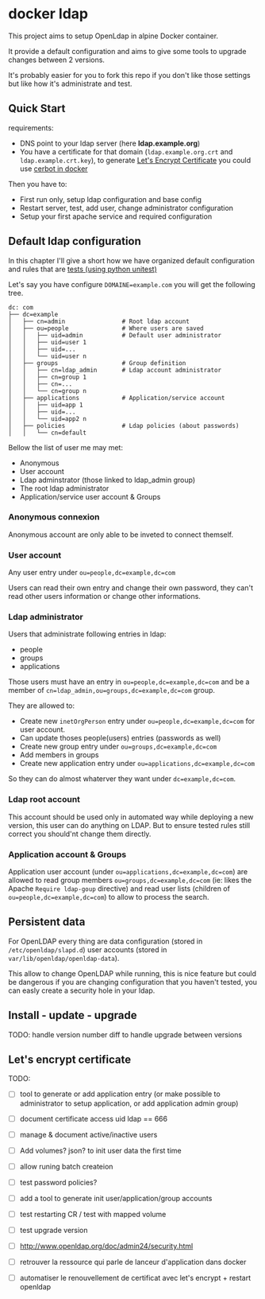 # docker ldap

This project aims to setup OpenLdap in alpine Docker container.

It provide a default configuration and aims to give some tools to
upgrade changes between 2 versions.

It's probably easier for you to fork this repo if you don't like
those settings but like how it's administrate and test.

Quick Start
-----------

requirements:

- DNS point to your ldap server (here **ldap.example.org**)
- You have a certificate for that domain (``ldap.example.org.crt`` and
  ``ldap.example.crt.key``), to generate [Let's Encrypt Certificate](
  https://letsencrypt.org/) you could use [cerbot in docker](
  https://github.com/petrus-v/certbot)

Then you have to:

* First run only, setup ldap configuration and base config
* Restart server, test, add user, change administrator configuration
* Setup your first apache service and required configuration



## Default ldap configuration

In this chapter I'll give a short how we have organized default
configuration and rules that are [tests (using python unitest)](
tests/test_ldap.py)

Let's say you have configure ``DOMAINE=example.com`` you will get
the following tree.

```
dc: com
├── dc=example
│   ├── cn=admin                # Root ldap account
│   ├── ou=people               # Where users are saved
│   │   ├── uid=admin           # Default user administrator
│   │   ├── uid=user 1
│   │   ├── uid=...
│   │   └── uid=user n
│   ├── groups                  # Group definition
│   │   ├── cn=ldap_admin       # Ldap account administrator
│   │   ├── cn=group 1
│   │   ├── cn=...
│   │   └── cn=group n
│   ├── applications            # Application/service account
│   │   ├── uid=app 1
│   │   ├── uid=...
│   │   └── uid=app2 n
│   ├── policies                # Ldap policies (about passwords)
│   │   └── cn=default
```

Bellow the list of user me may met:

* Anonymous
* User account
* Ldap adminstrator (those linked to ldap_admin group)
* The root ldap administrator
* Application/service user account & Groups


### Anonymous connexion

Anonymous account are only able to be inveted to connect themself.


### User account

Any user entry under ``ou=people,dc=example,dc=com``

Users can read their own entry and change their own password, they
can't read other users information or change other informations.


### Ldap administrator

Users that administrate following entries in ldap:

* people
* groups
* applications


Those users must have an entry in ``ou=people,dc=example,dc=com``
and be a member of ``cn=ldap_admin,ou=groups,dc=example,dc=com``
group.


They are allowed to:

* Create new ``inetOrgPerson`` entry under 
  ``ou=people,dc=example,dc=com`` for user account.
* Can update thoses people(users) entries (passwords as well)
* Create new group entry under ``ou=groups,dc=example,dc=com``
* Add members in groups
* Create new application entry under
  ``ou=applications,dc=example,dc=com``

So they can do almost whaterver they want under
``dc=example,dc=com``.


### Ldap root account

This account should be used only in automated way while deploying
a new version, this user can do anything on LDAP. But to ensure
tested rules still correct you should'nt change them directly.
 

### Application account & Groups

Application user account (under
``ou=applications,dc=example,dc=com``) are allowed to read group
members ``ou=groups,dc=example,dc=com`` (ie: likes the Apache 
``Require ldap-goup`` directive) and read user lists (children of
``ou=people,dc=example,dc=com``) to allow to process the search.


## Persistent data


For OpenLDAP every thing are data configuration (stored in
``/etc/openldap/slapd.d``) user accounts (stored in
``var/lib/openldap/openldap-data``).

This allow to change OpenLDAP while running, this is nice feature
but could be dangerous if you are changing configuration that you
haven't tested, you can easly create a security hole in your ldap.

## Install - update - upgrade


TODO: handle version number diff to handle upgrade between versions

## Let's encrypt certificate


TODO:


- [ ] tool to generate or add application entry (or make possible to
      administrator to setup application, or add application admin
      group)
- [ ] document certificate access uid ldap == 666
- [ ] manage & document active/inactive users
- [ ] Add volumes? json? to init user data the first time
- [ ] allow runing batch createion
- [ ] test password policies?
- [ ] add a tool to generate init user/application/group accounts
- [ ] test restarting CR / test with mapped volume
- [ ] test upgrade version
- [ ] http://www.openldap.org/doc/admin24/security.html
- [ ] retrouver la ressource qui parle de lanceur d'application dans
      docker
- [ ] automatiser le renouvellement de certificat avec let's encrypt
      + restart openldap

